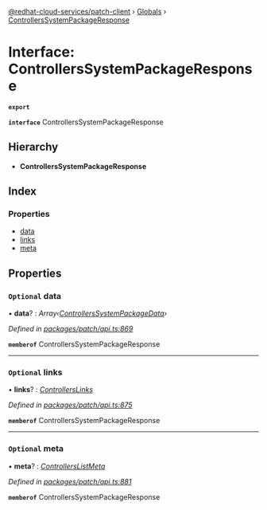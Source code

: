 [@redhat-cloud-services/patch-client](../README.md) › [Globals](../globals.md) › [ControllersSystemPackageResponse](controllerssystempackageresponse.md)

# Interface: ControllersSystemPackageResponse

**`export`** 

**`interface`** ControllersSystemPackageResponse

## Hierarchy

* **ControllersSystemPackageResponse**

## Index

### Properties

* [data](controllerssystempackageresponse.md#optional-data)
* [links](controllerssystempackageresponse.md#optional-links)
* [meta](controllerssystempackageresponse.md#optional-meta)

## Properties

### `Optional` data

• **data**? : *Array‹[ControllersSystemPackageData](controllerssystempackagedata.md)›*

*Defined in [packages/patch/api.ts:869](https://github.com/RedHatInsights/javascript-clients/blob/c57690c/packages/patch/api.ts#L869)*

**`memberof`** ControllersSystemPackageResponse

___

### `Optional` links

• **links**? : *[ControllersLinks](controllerslinks.md)*

*Defined in [packages/patch/api.ts:875](https://github.com/RedHatInsights/javascript-clients/blob/c57690c/packages/patch/api.ts#L875)*

**`memberof`** ControllersSystemPackageResponse

___

### `Optional` meta

• **meta**? : *[ControllersListMeta](controllerslistmeta.md)*

*Defined in [packages/patch/api.ts:881](https://github.com/RedHatInsights/javascript-clients/blob/c57690c/packages/patch/api.ts#L881)*

**`memberof`** ControllersSystemPackageResponse
